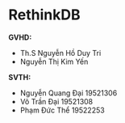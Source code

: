 # RethinkDB

**GVHD:** 
- Th.S Nguyễn Hồ Duy Tri
- Nguyễn Thị Kim Yến

**SVTH:**
- Nguyễn Quang Đại 19521306
- Võ Trần Đại 19521308
- Phạm Đức Thể 19522253


